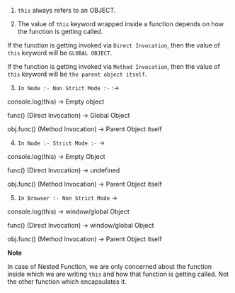 1. `this` always refers to an OBJECT.

2. The value of `this` keyword wrapped inside a function depends on how the function is getting called.

If the function is getting invoked via `Direct Invocation`, then the value of `this` keyword will be `GLOBAL OBJECT`.

If the function is getting invoked via `Method Invocation`, then the value of `this` keyword will be `the parent object itself`.

3. `In Node :- Non Strict Mode :-` :-> 

console.log(this) -> Empty object

func() (Direct Invocation) -> Global Object

obj.func() (Method Invocation) -> Parent Object itself

4. `In Node :- Strict Mode :-` ->

console.log(this) -> Empty Object

func() (Direct Invocation) -> undefined

obj.func() (Method Invocation) -> Parent Object itself

5. `In Browser :- Non Strict Mode` ->

console.log(this) -> window/global Object

func() (Direct Invocation) -> window/global Object

obj.func() (Method Invocation) -> Parent Object itself

**Note**

In case of Nested Function, we are only concerned about the function inside which we are writing `this` and how that function is getting called. Not the other function which encapsulates it.